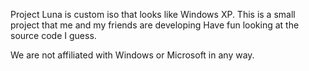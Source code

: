 Project Luna is custom iso that looks like Windows XP.
This is a small project that me and my friends are developing
Have fun looking at the source code I guess.

We are not affiliated with Windows or Microsoft in any way.
